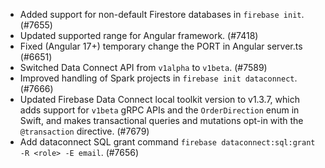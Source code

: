 - Added support for non-default Firestore databases in `firebase init`. (#7655)
- Updated supported range for Angular framework. (#7418)
- Fixed (Angular 17+) temporary change the PORT in Angular server.ts (#6651)
- Switched Data Connect API from `v1alpha` to `v1beta`. (#7589)
- Improved handling of Spark projects in `firebase init dataconnect`. (#7666)
- Updated Firebase Data Connect local toolkit version to v1.3.7, which adds support for `v1beta` gRPC APIs and the `OrderDirection` enum in Swift, and makes transactional queries and mutations opt-in with the `@transaction` directive. (#7679)
- Add dataconnect SQL grant command `firebase dataconnect:sql:grant -R <role> -E email`. (#7656)
